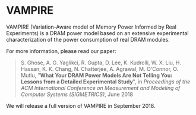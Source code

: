 # VAMPIRE

VAMPIRE (Variation-Aware model of Memory Power Informed by Real Experiments) is a DRAM power model based on an extensive experimental characterization of the power consumption of real DRAM modules.

For more information, please read our paper:
>S. Ghose, A. G. Yaglikci, R. Gupta, D. Lee, K. Kudrolli, W. X. Liu, H. Hassan, K. K. Chang, N. Chatterjee, A. Agrawal, M. O'Connor, O. Mutlu, "**What Your DRAM Power Models Are Not Telling You: Lessons from a Detailed Experimental Study**", in _Proceedings of the ACM International Conference on Measurement and Modeling of Computer Systems (SIGMETRICS)_, June 2018

We will release a full version of VAMPIRE in September 2018.
